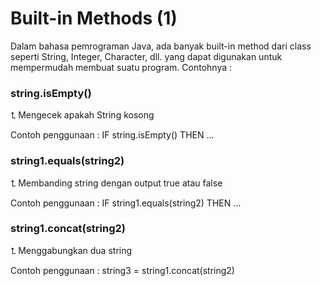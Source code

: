 # Built-in Methods (1)

<div>
Dalam bahasa pemrograman Java, ada banyak built-in method dari class seperti String, Integer, Character, dll. yang dapat digunakan untuk mempermudah membuat suatu program. Contohnya :
</div>

<div style="margin-top: 16px">
  <div>
    <h3><span class="text-yellow">string</span>.isEmpty()</h3>
    <span>⮤	Mengecek apakah String kosong</span>
    <p>Contoh penggunaan : <span class="text-teal">IF string.isEmpty() THEN …</span></p>
  </div>

  <div>
    <h3><span class="text-yellow">string1</span>.equals(string2)</h3>
    <span>⮤	Membanding string dengan output true atau false</span>
    <p>Contoh penggunaan : <span class="text-teal">IF string1.equals(string2) THEN …</span></p>
  </div>

  <div>
    <h3><span class="text-yellow">string1</span>.concat(string2)</h3>
    <span>⮤	Menggabungkan dua string</span>
    <p>Contoh penggunaan : <span class="text-teal">string3 = string1.concat(string2)</span></p>
  </div>
</div>